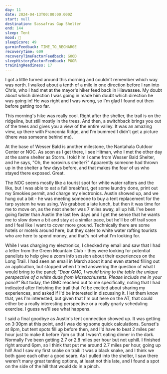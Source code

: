```yaml
---
day: 11
date: 2024-04-13T00:00:00.000Z
start: null
destination: Sassafras Gap Shelter
end: 144
sleep: Tent
mood: 🙂
sleepScore: 49
garminFeedback: TIME_TO_RECHARGE
recoveryTime: 609
recoveryTimeFactorFeedback: GOOD
sleepHistoryFactorFeedback: POOR
trainingReadiness: 17
---
```

I got a little turned around this morning and couldn't remember which way was north. I walked about a tenth of a mile in one direction before I ran into Chris, who I had met at the mayor's hiker feed back in Hiawassee. My doubt about which direction I was going in made him doubt which direction he was going in! He was right and I was wrong, so I'm glad I found out then before getting too far.

This morning's hike was really cool. Right after the shelter, the trail is on the ridgeline, but still mostly in the trees. And then, a switchback brings you out of the trees and gives you a view of the entire valley. It was an amazing view, up there with Franconia Ridge, and I'm bummed I didn't get a picture (there was someone behind me).

At the base of Wesser Bald is another milestone, the Nantahala Outdoor Center or NOC. As soon as I get there, I see Hitman, who I met the other day at the same shelter as Storm. I told him I came from Wesser Bald Shelter, and he says, "Oh, the norovirus shelter?" Apparently someone had thrown up in the shelter a few days before, and that makes the four of us who stayed there exposed. Great.

The NOC seems mostly like a tourist spot for white water rafters and the like, but I was able to eat a full breakfast, get some laundry done, print out my Smokies permit, and charge my electronics. Austin showed up, and we hung out a bit - he was meeting someone to buy a tent replacement for the tarp system he was using. We grabbed a late lunch, but then it was time for me to move on, as the next shelter was 7 miles away, all up hill. I've been going faster than Austin the last few days and I get the sense that he wants me to slow down a bit and stay at a similar pace, but he'll be off trail soon and I feel like I want to cover more ground. Technically there are some hotels or motels around here, but they cater to white water rafting tourists who are here to spend money, and that's not what I'm looking for.

While I was charging my electronics, I checked my email and saw that I had a letter from the Green Mountain Club - they were looking for potential panelists to help give a zoom info session about their experiences on the Long Trail. I had seen an email in March about it and even started filling out an application, but stopped when I tried answering the question of what I would bring to the panel; *"Dear GMC, I would bring to the table the unique perspective of a white dude from Massachusetts. Please include me in your panel!"* But today, the GMC reached out to me specifically, noting that I had indicated after finishing the trail that I'd be excited about sharing my experiences, and asked if I'd be interested in discussing it. I let them know that, yes I'm interested, but given that I'm out here on the AT, that could either be a really interesting perspective or a really gnarly scheduling exercise. I guess we'll see what happens.

I said a final goodbye as Austin's tent connection showed up. It was getting on 3:30pm at this point, and I was doing some quick calculations. Sunset's at 8pm, but tent spots fill up before then, and I'd have to beat 2 miles per hour just to make it before 7pm so that I wasn't eating dinner in the dark. Normally I've been getting 2.7 or 2.8 miles per hour but not uphill. I finished right around 6pm, so I think that put me around 2.7 miles per hour, going up hill! And I saw my first snake on trail: it was a black snake, and I think we both gave each other a good scare. As I pulled into the shelter, I saw there weren't many great tenting options, at least not this late, and I found a spot on the side of the hill that would do in a pinch.

